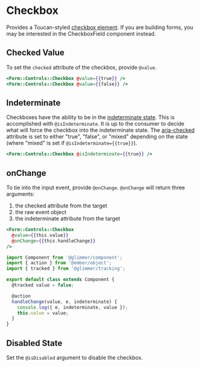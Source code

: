 # Checkbox

Provides a Toucan-styled [checkbox element](https://developer.mozilla.org/en-US/docs/Web/HTML/Element/input/checkbox). If you are building forms, you may be interested in the CheckboxField component instead.

## Checked Value

To set the `checked` attribute of the checkbox, provide `@value`.

```hbs
<Form::Controls::Checkbox @value={{true}} />
<Form::Controls::Checkbox @value={{false}} />
```

## Indeterminate

Checkboxes have the ability to be in the [indeterminate state](https://developer.mozilla.org/en-US/docs/Web/HTML/Element/input/checkbox#indeterminate_state_checkboxes). This is accomplished with `@isIndeterminate`. It is up to the consumer to decide what will force the checkbox into the indeterminate state. The [aria-checked](https://developer.mozilla.org/en-US/docs/Web/Accessibility/ARIA/Attributes/aria-checked) attribute is set to either "true", "false", or "mixed" depending on the state (where "mixed" is set if `@isIndeterminate={{true}}`).

```hbs
<Form::Controls::Checkbox @isIndeterminate={{true}} />
```

## onChange

To tie into the input event, provide `@onChange`. `@onChange` will return three arguments:

1. the checked attribute from the target
2. the raw event object
3. the indeterminate attribute from the target

```hbs
<Form::Controls::Checkbox
  @value={{this.value}}
  @onChange={{this.handleChange}}
/>
```

```js
import Component from '@glimmer/component';
import { action } from '@ember/object';
import { tracked } from '@glimmer/tracking';

export default class extends Component {
  @tracked value = false;

  @action
  handleChange(value, e, indeterminate) {
    console.log({ e, indeterminate, value });
    this.value = value;
  }
}
```

## Disabled State

Set the `@isDisabled` argument to disable the checkbox.
